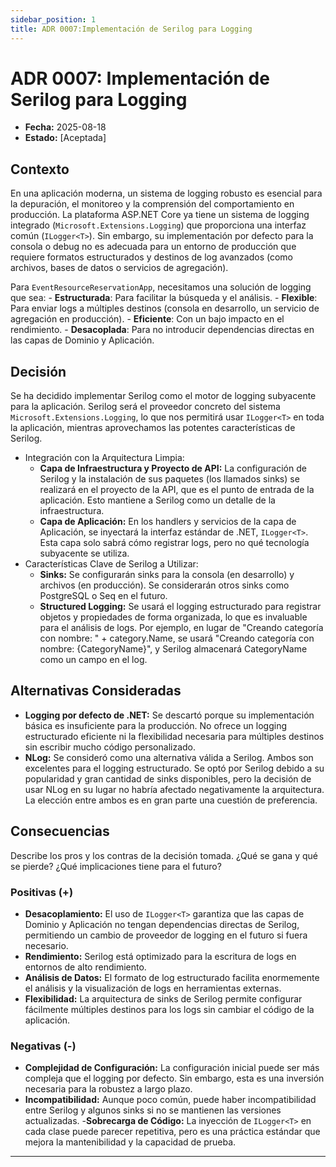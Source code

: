```yaml
---
sidebar_position: 1
title: ADR 0007:Implementación de Serilog para Logging
---
```


# ADR 0007:  Implementación de Serilog para Logging

* **Fecha:** 2025-08-18
* **Estado:** [Aceptada]

## Contexto

En una aplicación moderna, un sistema de logging robusto es esencial para la depuración, el monitoreo y la comprensión del comportamiento en producción. La plataforma ASP.NET Core ya tiene un sistema de logging integrado (`Microsoft.Extensions.Logging`) que proporciona una interfaz común (`ILogger<T>`). Sin embargo, su implementación por defecto para la consola o debug no es adecuada para un entorno de producción que requiere formatos estructurados y destinos de log avanzados (como archivos, bases de datos o servicios de agregación).

Para `EventResourceReservationApp`, necesitamos una solución de logging que sea:
    - **Estructurada**: Para facilitar la búsqueda y el análisis.
    - **Flexible**: Para enviar logs a múltiples destinos (consola en desarrollo, un servicio de agregación en producción).
    - **Eficiente**: Con un bajo impacto en el rendimiento.
    - **Desacoplada**: Para no introducir dependencias directas en las capas de Dominio y Aplicación.

## Decisión

Se ha decidido implementar Serilog como el motor de logging subyacente para la aplicación. Serilog será el proveedor concreto del sistema `Microsoft.Extensions.Logging`, lo que nos permitirá usar `ILogger<T>` en toda la aplicación, mientras aprovechamos las potentes características de Serilog.

- Integración con la Arquitectura Limpia:
    - **Capa de Infraestructura y Proyecto de API:** La configuración de Serilog y la instalación de sus paquetes (los llamados sinks) se realizará en el proyecto de la API, que es el punto de entrada de la aplicación. Esto mantiene a Serilog como un detalle de la infraestructura.
    - **Capa de Aplicación:** En los handlers y servicios de la capa de Aplicación, se inyectará la interfaz estándar de .NET, `ILogger<T>`. Esta capa solo sabrá cómo registrar logs, pero no qué tecnología subyacente se utiliza.
- Características Clave de Serilog a Utilizar:
    - **Sinks:** Se configurarán sinks para la consola (en desarrollo) y archivos (en producción). Se considerarán otros sinks como PostgreSQL o Seq en el futuro.
    - **Structured Logging:** Se usará el logging estructurado para registrar objetos y propiedades de forma organizada, lo que es invaluable para el análisis de logs. Por ejemplo, en lugar de "Creando categoría con nombre: " + category.Name, se usará "Creando categoría con nombre: {CategoryName}", y Serilog almacenará CategoryName como un campo en el log.

## Alternativas Consideradas

- **Logging por defecto de .NET:** Se descartó porque su implementación básica es insuficiente para la producción. No ofrece un logging estructurado eficiente ni la flexibilidad necesaria para múltiples destinos sin escribir mucho código personalizado.
- **NLog:** Se consideró como una alternativa válida a Serilog. Ambos son excelentes para el logging estructurado. Se optó por Serilog debido a su popularidad y gran cantidad de sinks disponibles, pero la decisión de usar NLog en su lugar no habría afectado negativamente la arquitectura. La elección entre ambos es en gran parte una cuestión de preferencia.

## Consecuencias

Describe los pros y los contras de la decisión tomada. ¿Qué se gana y qué se pierde? ¿Qué implicaciones tiene para el futuro?

### Positivas (+)
- **Desacoplamiento:** El uso de `ILogger<T>` garantiza que las capas de Dominio y Aplicación no tengan dependencias directas de Serilog, permitiendo un cambio de proveedor de logging en el futuro si fuera necesario.
- **Rendimiento:** Serilog está optimizado para la escritura de logs en entornos de alto rendimiento.
- **Análisis de Datos:** El formato de log estructurado facilita enormemente el análisis y la visualización de logs en herramientas externas.
- **Flexibilidad:** La arquitectura de sinks de Serilog permite configurar fácilmente múltiples destinos para los logs sin cambiar el código de la aplicación.

### Negativas (-)
- **Complejidad de Configuración:** La configuración inicial puede ser más compleja que el logging por defecto. Sin embargo, esta es una inversión necesaria para la robustez a largo plazo.
- **Incompatibilidad:** Aunque poco común, puede haber incompatibilidad entre Serilog y algunos sinks si no se mantienen las versiones actualizadas.
-**Sobrecarga de Código:** La inyección de `ILogger<T>` en cada clase puede parecer repetitiva, pero es una práctica estándar que mejora la mantenibilidad y la capacidad de prueba.

---